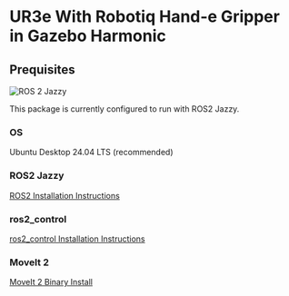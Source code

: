 # UR3e With Robotiq Hand-e Gripper in Gazebo Harmonic

## Prequisites

![ROS 2 Jazzy](https://img.shields.io/badge/ROS2-Jazzy-orange)

This package is currently configured to run with ROS2 Jazzy.

### **OS**
Ubuntu Desktop 24.04 LTS (recommended)

### **ROS2 Jazzy**
[ROS2 Installation Instructions](https://docs.ros.org/en/jazzy/Installation.html)

### **ros2_control**
[ros2_control Installation Instructions](https://control.ros.org/jazzy/doc/getting_started/getting_started.html#installation)

### **MoveIt 2**
[MoveIt 2 Binary Install](https://moveit.ai/install-moveit2/binary/)